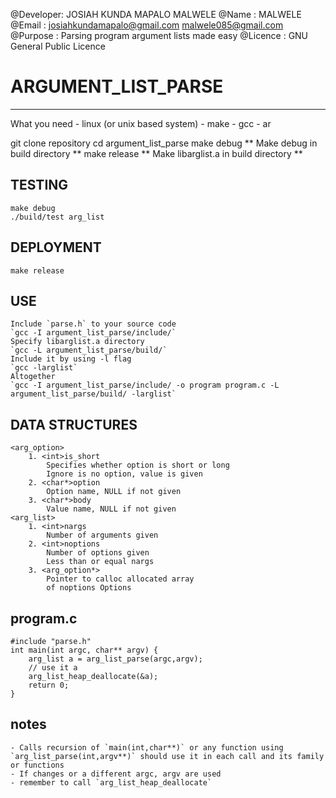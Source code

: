 @Developer: JOSIAH KUNDA MAPALO MALWELE
@Name     : MALWELE
@Email    : josiahkundamapalo@gmail.com
            malwele085@gmail.com
@Purpose  : Parsing program argument lists made easy
@Licence  : GNU General Public Licence

# ARGUMENT_LIST_PARSE
---
What you need
    - linux (or unix based system)
    - make
    - gcc
    - ar

git clone repository
cd argument_list_parse
make debug ** Make debug in build directory **
make release ** Make libarglist.a in build directory **

## TESTING
    make debug
    ./build/test arg_list

## DEPLOYMENT
    make release

## USE
    Include `parse.h` to your source code
    `gcc -I argument_list_parse/include/`
    Specify libarglist.a directory
    `gcc -L argument_list_parse/build/`
    Include it by using -l flag
    `gcc -larglist`
    Altogether
    `gcc -I argument_list_parse/include/ -o program program.c -L argument_list_parse/build/ -larglist`

## DATA STRUCTURES
    <arg_option>
        1. <int>is_short
            Specifies whether option is short or long
            Ignore is no option, value is given
        2. <char*>option
            Option name, NULL if not given
        3. <char*>body
            Value name, NULL if not given
    <arg_list>
        1. <int>nargs
            Number of arguments given
        2. <int>noptions
            Number of options given
            Less than or equal nargs
        3. <arg_option*>
            Pointer to calloc allocated array
            of noptions Options
## program.c
    #include "parse.h"
    int main(int argc, char** argv) {
        arg_list a = arg_list_parse(argc,argv);
        // use it a
        arg_list_heap_deallocate(&a);
        return 0;
    }

## notes
    - Calls recursion of `main(int,char**)` or any function using `arg_list_parse(int,argv**)` should use it in each call and its family
    or functions
    - If changes or a different argc, argv are used
    - remember to call `arg_list_heap_deallocate`

